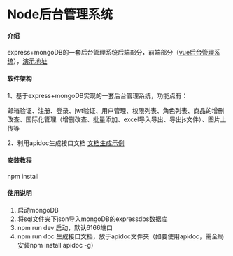 # Node后台管理系统

#### 介绍
express+mongoDB的一套后台管理系统后端部分，前端部分（[vue后台管理系统](https://github.com/heerey525/express_mongodb_web)），[演示地址](https://heerey.cn/expressMongoDB)

#### 软件架构
1、基于express+mongoDB实现的一套后台管理系统，功能点有：

邮箱验证、注册、登录、jwt验证、用户管理、权限列表、角色列表、商品的增删改查、国际化管理（增删改查、批量添加、excel导入导出、导出js文件）、图片上传等

2、利用apidoc生成接口文档 [文档生成示例](https://heerey525.github.io/express_mongoDB/apidoc/)


#### 安装教程

npm install

#### 使用说明

1.  启动mongoDB
2.  将sql文件夹下json导入mongoDB的expressdbs数据库
3.  npm run dev 启动，默认6166端口
4.  npm run doc 生成接口文档，放于apidoc文件夹（如要使用apidoc，需全局安装npm install apidoc -g）
